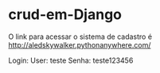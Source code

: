 # crud-em-Django

O link para acessar o sistema de cadastro é http://aledskywalker.pythonanywhere.com/

Login:
User: teste
Senha: teste123456

